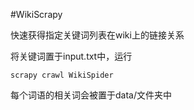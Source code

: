 #WikiScrapy

快速获得指定关键词列表在wiki上的链接关系

将关键词置于input.txt中，运行

	scrapy crawl WikiSpider

每个词语的相关词会被置于data/文件夹中
